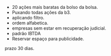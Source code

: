 - 20 ações mais baratas da bolso da bolsa.
- Puxando todas ações da b3.
- aplicando filtro.
- ordem alfabetica.
- empresas sem estar em recuperação judicial.
- padrão IBTDA
- Reservar espaço para publicidade.

prazo 30 dias.
